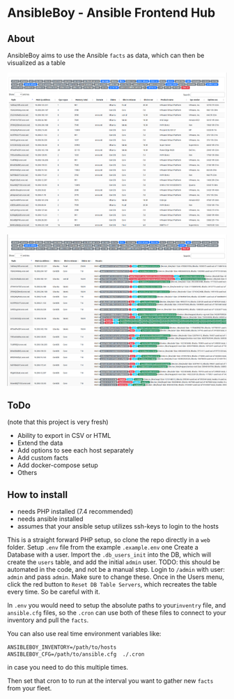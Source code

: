 # AnsibleBoy - Ansible Frontend Hub

About
-----

AnsibleBoy aims to use the Ansible `facts` as data, which can then be visualized as a table

![](/assets/ansibleBoyScreen1.png?raw=true "Screenshot")

![](/assets/ansibleBoyScreen2.png?raw=true "Screenshot")


ToDo
------
(note that this project is very fresh)

- Ability to export in CSV or HTML
- Extend the data
- Add options to see each host separately
- Add custom facts
- Add docker-compose setup
- Others

How to install
------

- needs PHP installed (7.4 recommended)
- needs ansible installed
- assumes that your ansible setup utilizes ssh-keys to login to the hosts


This is a straight forward PHP setup, so clone the repo directly in a `web` folder.
Setup `.env` file from the example `.example.env` one
Create a Database with a user.
Import the `.db_users_init` into the DB, which will create the `users` table, and add the initial `admin` user. TODO: this should be automated in the code, and not be a manual step.
Login to `/admin` with user: `admin` and pass `admin`. Make sure to change these.
Once in the Users menu, click the red button to `Reset DB Table Servers`, which recreates the table every time. So be careful with it.

In `.env` you would need to setup the absolute paths to your`inventry` file, and `ansible.cfg` files, so the `.cron` can use both of these files to connect to your inventory and pull the `facts`.

You can also use real time environment variables like:
```shell
ANSIBLEBOY_INVENTORY=/path/to/hosts ANSIBLEBOY_CFG=/path/to/ansible.cfg  ./.cron
```
in case you need to do this multiple times.

Then set that cron to to run at the interval you want to gather new `facts` from your fleet.

